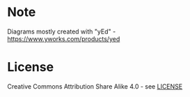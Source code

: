 # Note
Diagrams mostly created with "yEd" - https://www.yworks.com/products/yed


# License
Creative Commons Attribution Share Alike 4.0 - see [LICENSE](LICENSE.md)
